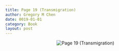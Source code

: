 ```yaml
---
title: Page 19 (Transmigration)
author: Gregory M Chen
date: 0019-01-01
category: Book
layout: post
---
```


<p style="text-align:center;"><img src="{{site.baseurl}}/assets/Graphics_v3.2/Page19_Transmigration.png" alt="Page 19 (Transmigration)" style="max-height: calc(100vh - 30px - 50px);"/></p>
